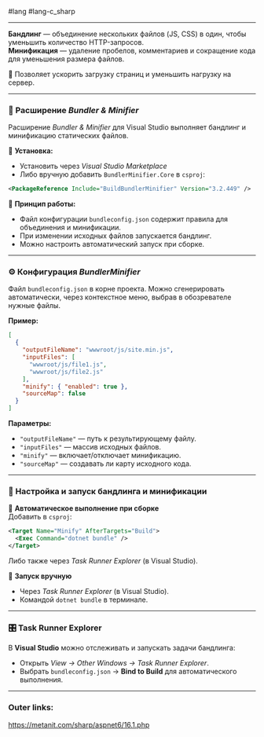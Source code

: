 #lang #lang-c_sharp  

---
**Бандлинг** — объединение нескольких файлов (JS, CSS) в один, чтобы уменьшить количество HTTP-запросов.  
**Минификация** — удаление пробелов, комментариев и сокращение кода для уменьшения размера файлов.

🔹 Позволяет ускорить загрузку страниц и уменьшить нагрузку на сервер.

---
### 🔧 Расширение _Bundler & Minifier_
Расширение _Bundler & Minifier_ для Visual Studio выполняет бандлинг и минификацию статических файлов.

📌 **Установка:**
- Установить через _Visual Studio Marketplace_
- Либо вручную добавить `BundlerMinifier.Core` в `csproj`:

```xml
<PackageReference Include="BuildBundlerMinifier" Version="3.2.449" />
```

📌 **Принцип работы:**
- Файл конфигурации `bundleconfig.json` содержит правила для объединения и минификации.
- При изменении исходных файлов запускается бандлинг.
- Можно настроить автоматический запуск при сборке.

---
### ⚙️ Конфигурация _BundlerMinifier_
Файл `bundleconfig.json` в корне проекта.
Можно сгенерировать автоматически, через контекстное меню, выбрав в обозревателе нужные файлы.

**Пример:**
```json
[
  {
    "outputFileName": "wwwroot/js/site.min.js",
    "inputFiles": [
      "wwwroot/js/file1.js",
      "wwwroot/js/file2.js"
    ],
    "minify": { "enabled": true },
    "sourceMap": false
  }
]
```

**Параметры:**
- `"outputFileName"` — путь к результирующему файлу.
- `"inputFiles"` — массив исходных файлов.
- `"minify"` — включает/отключает минификацию.
- `"sourceMap"` — создавать ли карту исходного кода.

---
### 🚀 Настройка и запуск бандлинга и минификации

📌 **Автоматическое выполнение при сборке**  
Добавить в `csproj`:
```xml
<Target Name="Minify" AfterTargets="Build">
  <Exec Command="dotnet bundle" />
</Target>
```
Либо также через _Task Runner Explorer_ (в Visual Studio).

📌 **Запуск вручную**
- Через _Task Runner Explorer_ (в Visual Studio).
- Командой `dotnet bundle` в терминале.

---
### 🎛 Task Runner Explorer
В **Visual Studio** можно отслеживать и запускать задачи бандлинга:
- Открыть _View → Other Windows → Task Runner Explorer_.
- Выбрать `bundleconfig.json` → **Bind to Build** для автоматического выполнения.

---
### Outer links:
https://metanit.com/sharp/aspnet6/16.1.php